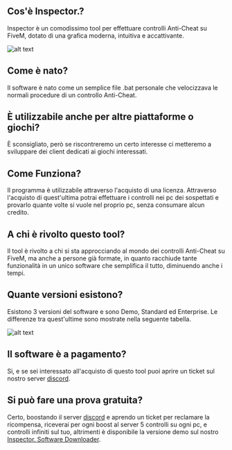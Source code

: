 
## Cos'è Inspector.?
Inspector è un comodissimo tool per effettuare controlli Anti-Cheat su FiveM, dotato di una grafica moderna, intuitiva e accattivante.

![alt text](https://cdn.discordapp.com/attachments/942156969165324359/942157799469748305/SPOILER_spoiler.png)

## Come è nato?
Il software è nato come un semplice file .bat personale che velocizzava le normali procedure di un controllo Anti-Cheat.

## È utilizzabile anche per altre piattaforme o giochi?
È sconsigliato, però se riscontreremo un certo interesse ci metteremo a sviluppare dei client dedicati ai giochi interessati.

## Come Funziona?
Il programma è utilizzabile attraverso l'acquisto di una licenza. Attraverso l'acquisto di quest'ultima potrai effettuare i controlli nei pc dei sospettati e provarlo quante volte si vuole nel proprio pc, senza consumare alcun credito.

## A chi è rivolto questo tool?
Il tool è rivolto a chi si sta approcciando al mondo dei controlli Anti-Cheat su FiveM, ma anche a persone già formate, in quanto racchiude tante funzionalità in un unico software che semplifica il tutto, diminuendo anche i tempi.

## Quante versioni esistono?
Esistono 3 versioni del software e sono Demo, Standard ed Enterprise.
Le differenze tra quest'ultime sono mostrate nella seguente tabella. 

![alt text](https://cdn.discordapp.com/attachments/942156969165324359/947660982673637376/Versioni.png)

## Il software è a pagamento?
Si, e se sei interessato all'acquisto di questo tool puoi aprire un ticket sul nostro server [discord](https://discord.gg/UxsZeYFz7q).

## Si può fare una prova gratuita?
Certo, boostando il server [discord](https://discord.gg/UxsZeYFz7q) e aprendo un ticket per reclamare la ricompensa, riceverai per ogni boost al server 5 controlli su ogni pc, e controlli infiniti sul tuo, altrimenti è disponibile la versione demo sul nostro [Inspector. Software Downloader](https://github.com/inspector-development/Inspector.-Software-Downloader).
